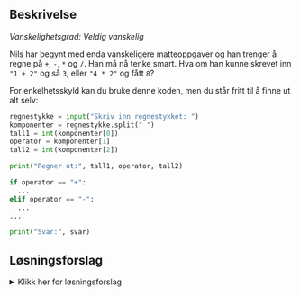 ## Beskrivelse

_Vanskelighetsgrad: Veldig vanskelig_

Nils har begynt med enda vanskeligere matteoppgaver og han trenger å regne på `+`, `-`, `*` og `/`. Han må nå tenke smart. Hva om han kunne skrevet inn `"1 + 2"` og så `3`, eller `"4 * 2"` og fått `8`?

For enkelhetsskyld kan du bruke denne koden, men du står fritt til å finne ut alt selv:

```python
regnestykke = input("Skriv inn regnestykket: ")
komponenter = regnestykke.split(" ")
tall1 = int(komponenter[0])
operator = komponenter[1]
tall2 = int(komponenter[2])

print("Regner ut:", tall1, operator, tall2)

if operator == "+":
  ...
elif operator == "-":
  ...
...

print("Svar:", svar)
```

## Løsningsforslag

<details>
  <summary>Klikk her for løsningsforslag</summary>

```python
regnestykke = input("Skriv inn regnestykket: ")
komponenter = regnestykke.split(" ")
tall1 = int(komponenter[0])
operator = komponenter[1]
tall2 = int(komponenter[2])

print("Regner ut:", tall1, operator, tall2)

if operator == "+":
  svar = tall1 + tall2
elif operator == "-":
  svar = tall1 - tall2
elif operator == "*":
  svar = tall1 * tall2
elif operator == "/":
  svar = tall1 / tall2

print("Svar:", svar)
```

</details>
